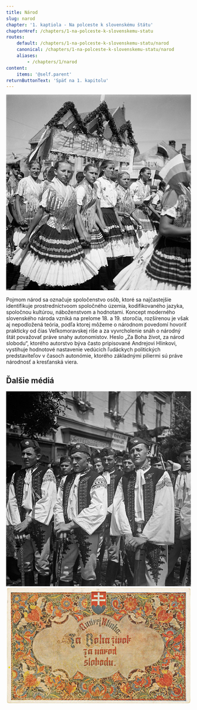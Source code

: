 ```yaml
---
title: Národ
slug: narod
chapter: '1. kaptiola - Na polceste k slovenskému štátu'
chapterHref: /chapters/1-na-polceste-k-slovenskemu-statu
routes:
    default: /chapters/1-na-polceste-k-slovenskemu-statu/narod
    canonical: /chapters/1-na-polceste-k-slovenskemu-statu/narod
    aliases:
        - /chapters/1/narod
content:
    items: '@self.parent'
returnButtonText: 'Späť na 1. kapitolu'
---
```


[![Jozef Cincík: Dr. Jozef Tiso v Michalovciach. Dievčatá v sprievode. 1939. SNA, Bratislava – fond STK](SVK_TMP.131.jpeg)](http://www.webumenia.sk/dielo/SVK:TMP.131?collection=82)

<span class="drop-cap">P</span>ojmom národ sa označuje spoločenstvo osôb, ktoré sa najčastejšie identifikuje prostredníctvoom spoločného územia, kodifikovaného jazyka, spoločnou kultúrou, náboženstvom a hodnotami. Koncept moderného slovenského národa vzniká na prelome 18. a 19. storočia, rozšírenou je však aj nepodložená teória, podľa ktorej môžeme o národnom povedomí hovoriť prakticky od čias Veľkomoravskej ríše a za vyvrcholenie snáh o národný štát považovať práve snahy autonomistov. Heslo „Za Boha život, za národ slobodu“, ktorého autorstvo býva často pripisované Andrejovi Hlinkovi, vystihuje hodnotové nastavenie vedúcich ľudáckych politických predstaviteľov v časoch autonómie, ktorého základnými piliermi sú práve národnosť a kresťanská viera. 

## Ďalšie médiá
[![Neznámy autor: Z prehliadky Hlinkovej mládeže v Trenčíne. 1939. SNA, Bratislava – fond STK](SVK_TMP.133.jpeg)](http://www.webumenia.sk/dielo/SVK:TMP.133?collection=82)
[![Štefan Leonard Kostelníček: Za Boha život, za národ slobodu! 1939. Pohľadnica. MMB, Bratislava](SVK_TMP.132.jpg)](http://www.webumenia.sk/dielo/SVK:TMP.132?collection=82)